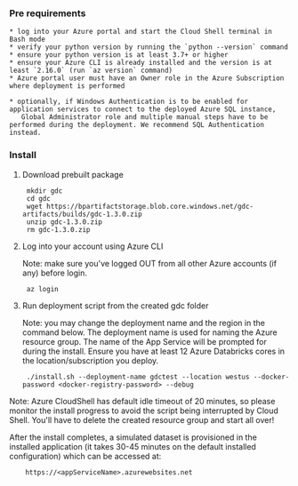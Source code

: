 ### Pre requirements

    * log into your Azure portal and start the Cloud Shell terminal in Bash mode
    * verify your python version by running the `python --version` command
    * ensure your python version is at least 3.7+ or higher
    * ensure your Azure CLI is already installed and the version is at least `2.16.0` (run `az version` command) 
    * Azure portal user must have an Owner role in the Azure Subscription where deployment is performed 
    
    * optionally, if Windows Authentication is to be enabled for application services to connect to the deployed Azure SQL instance, 
       Global Administrator role and multiple manual steps have to be performed during the deployment. We recommend SQL Authentication instead.
     


### Install 

1. Download prebuilt package

        mkdir gdc
        cd gdc
        wget https://bpartifactstorage.blob.core.windows.net/gdc-artifacts/builds/gdc-1.3.0.zip
        unzip gdc-1.3.0.zip
        rm gdc-1.3.0.zip
           
2. Log into your account using Azure CLI 

    Note: make sure you've logged OUT from all other Azure accounts (if any) before login. 
        
        az login
  
3. Run deployment script from the created gdc folder

      Note: you may change the deployment name and the region in the command below. 
      The deployment name is used for naming the Azure resource group.
      The name of the App Service will be prompted for during the install.
      Ensure you have at least 12 Azure Databricks cores in the location/subscription you deploy.
      

    
        ./install.sh --deployment-name gdctest --location westus --docker-password <docker-registry-password> --debug
    
    
    

Note: Azure CloudShell has default idle timeout of 20 minutes, 
      so please monitor the install progress to avoid the script being interrupted by Cloud Shell.
      You'll have to delete the created resource group and start all over!
    
    
After the install completes, a simulated dataset is provisioned in the installed application (it takes 30-45 minutes on the default installed configuration) which can be accessed at:
    
        https://<appServiceName>.azurewebsites.net

